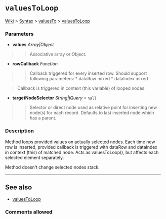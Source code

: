 # `valuesToLoop` #
[Wiki](http://code.google.com/p/querytemplates/w/list) > [Syntax](Syntax.md) > [valuesTo](valuesToSyntax.md) > [valuesToLoop](valuesToLoopMethodJS.md)
### Parameters ###
  * **values** _Array|Object_
> > Associative array or Object.
  * **rowCallback** _Function_
> > Callback triggered for every inserted row. Should support following  parameters:
      * dataRow mixed
      * dataIndex mixed

> Callback is triggered in context (this variable) of looped nodes.
  * **targetNodeSelector** _String|jQuery_ = `null`
> > Selector or direct node used as relative point for inserting new node(s) for  each record. Defaults to last inserted node which has a parent.


### Description ###
Method loops provided values on actually selected nodes. Each time new row is inserted, provided callback is triggered with dataRow and dataIndex in context (this) of matched node. Acts as valuesToLoop(), but affects each selected element separately.

Method doesn't change selected nodes stack.


---


## See also ##
  * [valuesToLoop](valuesToLoopMethodJS.md)

### Comments allowed ###